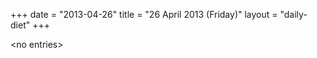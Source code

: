 +++
date = "2013-04-26"
title = "26 April 2013 (Friday)"
layout = "daily-diet"
+++


\<no entries\>

